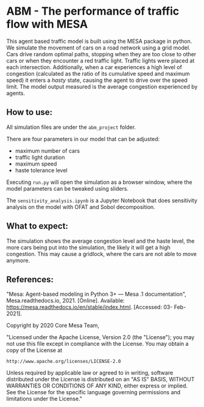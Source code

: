 # ABM - The performance of traffic flow with MESA

This agent based traffic model is built using the MESA package in python. We simulate the movement of cars on a road network using a grid model. Cars drive random optimal paths, stopping when they are too close to other cars or when they encounter a red traffic light. Traffic lights were placed at each intersection. Additionally, when a car experiences a high level of congestion (calculated as the ratio of its cumulative speed and maximum speed) it enters a *hasty* state, causing the agent to drive over the speed limit. The model output measured is the average congestion experienced by agents.

## How to use:

All simulation files are under the ```abm_project``` folder.

There are four parameters in our model that can be adjusted: 
- maximum number of cars
- traffic light duration
- maximum speed
- haste tolerance level

Executing ```run.py``` will open the simulation as a browser window, where the model parameters can be tweaked using sliders.

The ```sensitivity_analysis.ipynb``` is a Jupyter Notebook that does sensitivity analysis on the model with OFAT and Sobol decomposition. 

## What to expect:

The simulation shows the average congestion level and the haste level, the more cars being put into the simulation, the likely it will get a high congestion. This may cause a gridlock, where the cars are not able to move anymore.


## References:

"Mesa: Agent-based modeling in Python 3+ — Mesa .1 documentation", Mesa.readthedocs.io, 2021. [Online]. Available: https://mesa.readthedocs.io/en/stable/index.html. [Accessed: 03- Feb- 2021].

Copyright by 2020 Core Mesa Team,

"Licensed under the Apache License, Version 2.0 (the "License");
you may not use this file except in compliance with the License.
You may obtain a copy of the License at

    http://www.apache.org/licenses/LICENSE-2.0

Unless required by applicable law or agreed to in writing, software
distributed under the License is distributed on an "AS IS" BASIS,
WITHOUT WARRANTIES OR CONDITIONS OF ANY KIND, either express or implied.
See the License for the specific language governing permissions and
limitations under the License."
